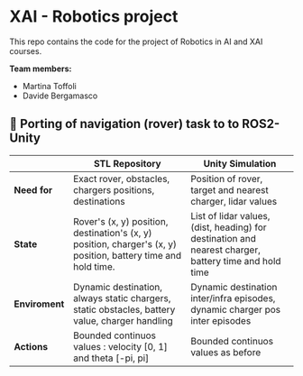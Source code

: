 # XAI - Robotics project

This repo contains the code for the project of Robotics in AI and XAI courses.

**Team members:**
- Martina Toffoli
- Davide Bergamasco


## :whale: Porting of navigation (rover) task to  to ROS2-Unity

|                | STL Repository                                                                                                 | Unity Simulation                                                                                      |
| -------------- | -------------------------------------------------------------------------------------------------------------- | ----------------------------------------------------------------------------------------------------- |
| **Need for**   | Exact rover, obstacles, chargers positions, destinations                                                       | Position of rover, target and  nearest charger, lidar values                                          |
| **State**      | Rover's (x, y) position, destination's (x, y) position, charger's (x, y) position, battery time and hold time. | List of lidar values, (dist, heading) for destination and nearest charger, battery time and hold time |
| **Enviroment** | Dynamic destination, always static chargers, static obstacles, battery value, charger handling                 | Dynamic destination inter/infra episodes, dynamic charger pos inter episodes                          |
| **Actions**    | Bounded continuos values : velocity [0, 1] and theta [-pi, pi]                                                 | Bounded continuos values as before                                                                    |


